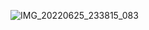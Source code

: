 ![IMG_20220625_233815_083](https://user-images.githubusercontent.com/94616560/175787682-20b33f5e-44ff-49d9-8cce-47e3555f14fe.jpg)
